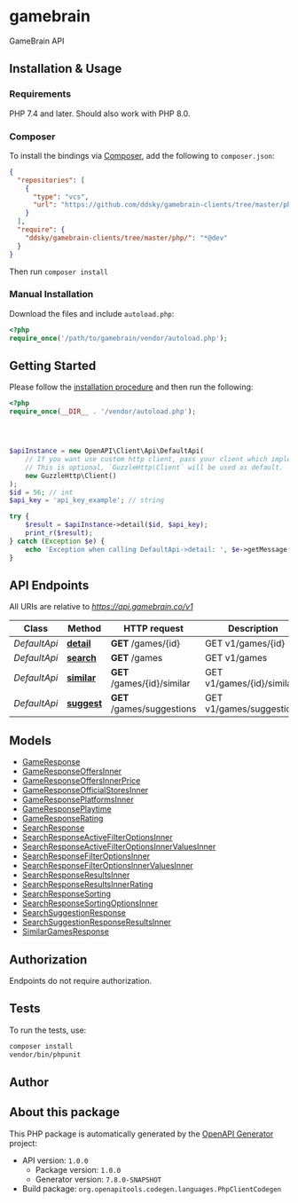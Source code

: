# gamebrain

GameBrain API


## Installation & Usage

### Requirements

PHP 7.4 and later.
Should also work with PHP 8.0.

### Composer

To install the bindings via [Composer](https://getcomposer.org/), add the following to `composer.json`:

```json
{
  "repositories": [
    {
      "type": "vcs",
      "url": "https://github.com/ddsky/gamebrain-clients/tree/master/php/.git"
    }
  ],
  "require": {
    "ddsky/gamebrain-clients/tree/master/php/": "*@dev"
  }
}
```

Then run `composer install`

### Manual Installation

Download the files and include `autoload.php`:

```php
<?php
require_once('/path/to/gamebrain/vendor/autoload.php');
```

## Getting Started

Please follow the [installation procedure](#installation--usage) and then run the following:

```php
<?php
require_once(__DIR__ . '/vendor/autoload.php');




$apiInstance = new OpenAPI\Client\Api\DefaultApi(
    // If you want use custom http client, pass your client which implements `GuzzleHttp\ClientInterface`.
    // This is optional, `GuzzleHttp\Client` will be used as default.
    new GuzzleHttp\Client()
);
$id = 56; // int
$api_key = 'api_key_example'; // string

try {
    $result = $apiInstance->detail($id, $api_key);
    print_r($result);
} catch (Exception $e) {
    echo 'Exception when calling DefaultApi->detail: ', $e->getMessage(), PHP_EOL;
}

```

## API Endpoints

All URIs are relative to *https://api.gamebrain.co/v1*

Class | Method | HTTP request | Description
------------ | ------------- | ------------- | -------------
*DefaultApi* | [**detail**](docs/Api/DefaultApi.md#detail) | **GET** /games/{id} | GET v1/games/{id}
*DefaultApi* | [**search**](docs/Api/DefaultApi.md#search) | **GET** /games | GET v1/games
*DefaultApi* | [**similar**](docs/Api/DefaultApi.md#similar) | **GET** /games/{id}/similar | GET v1/games/{id}/similar
*DefaultApi* | [**suggest**](docs/Api/DefaultApi.md#suggest) | **GET** /games/suggestions | GET v1/games/suggestions

## Models

- [GameResponse](docs/Model/GameResponse.md)
- [GameResponseOffersInner](docs/Model/GameResponseOffersInner.md)
- [GameResponseOffersInnerPrice](docs/Model/GameResponseOffersInnerPrice.md)
- [GameResponseOfficialStoresInner](docs/Model/GameResponseOfficialStoresInner.md)
- [GameResponsePlatformsInner](docs/Model/GameResponsePlatformsInner.md)
- [GameResponsePlaytime](docs/Model/GameResponsePlaytime.md)
- [GameResponseRating](docs/Model/GameResponseRating.md)
- [SearchResponse](docs/Model/SearchResponse.md)
- [SearchResponseActiveFilterOptionsInner](docs/Model/SearchResponseActiveFilterOptionsInner.md)
- [SearchResponseActiveFilterOptionsInnerValuesInner](docs/Model/SearchResponseActiveFilterOptionsInnerValuesInner.md)
- [SearchResponseFilterOptionsInner](docs/Model/SearchResponseFilterOptionsInner.md)
- [SearchResponseFilterOptionsInnerValuesInner](docs/Model/SearchResponseFilterOptionsInnerValuesInner.md)
- [SearchResponseResultsInner](docs/Model/SearchResponseResultsInner.md)
- [SearchResponseResultsInnerRating](docs/Model/SearchResponseResultsInnerRating.md)
- [SearchResponseSorting](docs/Model/SearchResponseSorting.md)
- [SearchResponseSortingOptionsInner](docs/Model/SearchResponseSortingOptionsInner.md)
- [SearchSuggestionResponse](docs/Model/SearchSuggestionResponse.md)
- [SearchSuggestionResponseResultsInner](docs/Model/SearchSuggestionResponseResultsInner.md)
- [SimilarGamesResponse](docs/Model/SimilarGamesResponse.md)

## Authorization
Endpoints do not require authorization.

## Tests

To run the tests, use:

```bash
composer install
vendor/bin/phpunit
```

## Author



## About this package

This PHP package is automatically generated by the [OpenAPI Generator](https://openapi-generator.tech) project:

- API version: `1.0.0`
    - Package version: `1.0.0`
    - Generator version: `7.8.0-SNAPSHOT`
- Build package: `org.openapitools.codegen.languages.PhpClientCodegen`
